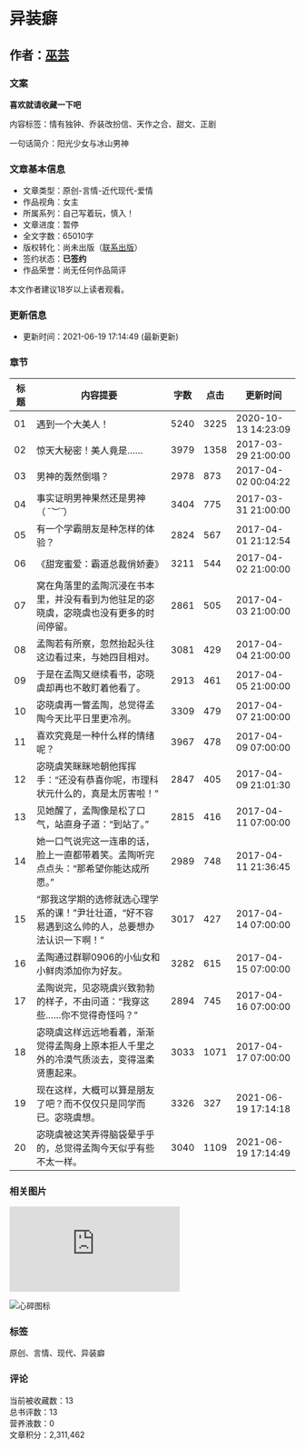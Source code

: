 # 异装癖

## 作者：[巫芸](http://www.jjwxc.net/oneauthor.php?authorid=1261802)

### 文案

**喜欢就请收藏一下吧**

内容标签：情有独钟、乔装改扮信、天作之合、甜文、正剧

一句话简介：阳光少女与冰山男神

### 文章基本信息

- 文章类型：原创-言情-近代现代-爱情
- 作品视角：女主
- 所属系列：自己写着玩，慎入！
- 文章进度：暂停
- 全文字数：65010字
- 版权转化：尚未出版（[联系出版](//www.jjwxc.net/aboutus/#fragment-29)）
- 签约状态：**已签约**
- 作品荣誉：尚无任何作品简评

本文作者建议18岁以上读者观看。

### 更新信息

- 更新时间：2021-06-19 17:14:49 (最新更新)

### 章节

| 标题  | 内容提要            | 字数 | 点击 | 更新时间             |
|-------|-------------------|------|------|--------------------|
| 01    | 遇到一个大美人！      | 5240 | 3225 | 2020-10-13 14:23:09 |
| 02    | 惊天大秘密！美人竟是……   | 3979 | 1358 | 2017-03-29 21:00:00 |
| 03    | 男神的轰然倒塌？      | 2978 | 873  | 2017-04-02 00:04:22 |
| 04    | 事实证明男神果然还是男神（*ˉ︶ˉ*） | 3404 | 775  | 2017-03-31 21:00:00 |
| 05    | 有一个学霸朋友是种怎样的体验？ | 2824 | 567  | 2017-04-01 21:12:54 |
| 06    | 《甜宠蜜爱：霸道总裁俏娇妻》 | 3211 | 544  | 2017-04-02 21:00:00 |
| 07    | 窝在角落里的孟陶沉浸在书本里，并没有看到为他驻足的宓晓虞，宓晓虞也没有更多的时间停留。| 2861 | 505  | 2017-04-03 21:00:00 |
| 08    | 孟陶若有所察，忽然抬起头往这边看过来，与她四目相对。 | 3081 | 429  | 2017-04-04 21:00:00 |
| 09    | 于是在孟陶又继续看书，宓晓虞却再也不敢盯着他看了。 | 2913 | 461  | 2017-04-05 21:00:00 |
| 10    | 宓晓虞再一瞥孟陶，总觉得孟陶今天比平日里更冷冽。 | 3309 | 479  | 2017-04-07 21:00:00 |
| 11    | 喜欢究竟是一种什么样的情绪呢？  | 3967 | 478  | 2017-04-09 07:00:00 |
| 12    | 宓晓虞笑眯眯地朝他挥挥手：“还没有恭喜你呢，市理科状元什么的，真是太厉害啦！” | 2847 | 405  | 2017-04-09 21:01:30 |
| 13    | 见她醒了，孟陶像是松了口气，站直身子道：“到站了。” | 2815 | 416  | 2017-04-11 07:00:00 |
| 14    | 她一口气说完这一连串的话，脸上一直都带着笑。孟陶听完点点头：“那希望你能达成所愿。” | 2989 | 748  | 2017-04-11 21:36:45 |
| 15    | “那我这学期的选修就选心理学系的课！”尹壮壮道，“好不容易遇到这么帅的人，总要想办法认识一下啊！” | 3017 | 427  | 2017-04-14 07:00:00 |
| 16    | 孟陶通过群聊0906的小仙女和小鲜肉添加你为好友。 | 3282 | 615  | 2017-04-15 07:00:00 |
| 17    | 孟陶说完，见宓晓虞兴致勃勃的样子，不由问道：“我穿这些……你不觉得奇怪吗？” | 2894 | 745  | 2017-04-16 07:00:00 |
| 18    | 宓晓虞这样远远地看着，渐渐觉得孟陶身上原本拒人千里之外的冷漠气质淡去，变得温柔贤惠起来。 | 3033 | 1071 | 2017-04-17 07:00:00 |
| 19    | 现在这样，大概可以算是朋友了吧？而不仅仅只是同学而已。宓晓虞想。 | 3326 | 327  | 2021-06-19 17:14:18 |
| 20    | 宓晓虞被这笑弄得脑袋晕乎乎的，总觉得孟陶今天似乎有些不太一样。 | 3040 | 1109 | 2021-06-19 17:14:49 |

### 相关图片

![封面](https://i9-static.jjwxc.net/novelimage.php?novelid=3143744&coverid=21&ver=856f63a83e5e5d57823d1c0bf81467c3)

![心碎图标](//static.jjwxc.net/images/broken-heart.png)

### 标签

原创、言情、现代、异装癖

### 评论

当前被收藏数：13  
总书评数：13  
营养液数：0  
文章积分：2,311,462